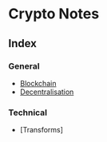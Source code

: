 # Crypto Notes

## Index

### General
* [Blockchain](./blockchain.md)
* [Decentralisation](./decentralisation.md)

### Technical
* [Transforms]  
